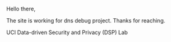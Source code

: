 Hello there,

The site is working for dns debug project. Thanks for reaching.

UCI Data-driven Security and Privacy (DSP) Lab
